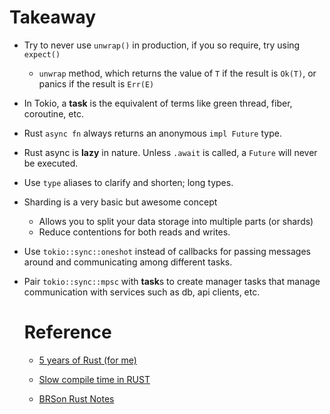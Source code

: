 # Takeaway

- Try to never use `unwrap()` in production, if you so require, try using
  `expect()`
  - `unwrap` method, which returns the value of `T` if the result is `Ok(T)`, or panics if the result is `Err(E)`

- In Tokio, a **task** is the equivalent of terms like green thread, fiber,
  coroutine, etc.

- Rust `async fn` always returns an anonymous `impl Future` type.

- Rust async is **lazy** in nature. Unless `.await` is called, a `Future` will
  never be executed.

- Use `type` aliases to clarify and shorten; long types.

- Sharding is a very basic but awesome concept 
  - Allows you to split your data storage into multiple parts (or shards)
  - Reduce contentions for both reads and writes.

- Use `tokio::sync::oneshot` instead of callbacks for passing messages around
  and communicating among different tasks.

- Pair `tokio::sync::mpsc` with **task**s to create manager tasks that manage
  communication with services such as db, api clients, etc.

  # Reference
  
  - [5 years of Rust (for me)](https://docs.google.com/document/d/1CnIztKZcUzQgOpJgScFRu3hnjr8bH_Z3EiACvERn3fI/edit)

  - [Slow compile time in RUST](https://www.pingcap.com/blog/rust-compilation-model-calamity)

  - [BRSon Rust Notes](https://github.com/brson/my-rust-lists/blob/master/rust-guru-notes.md)